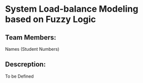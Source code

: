 # System Load-balance Modeling based on Fuzzy Logic

## Team Members:
Names (Student Numbers)

## Descreption:
To be Defined
